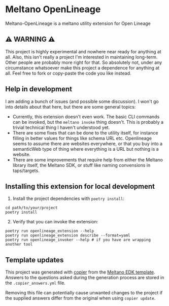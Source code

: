# Meltano OpenLineage
Meltano-OpenLineage is a meltano utility extension for Open Lineage

## ⚠️ WARNING ⚠️
This project is highly experimental and nowhere near ready for anything at all. Also, this isn't really a project I'm interested in maintaining long-term. Other people are probably more right for that. So absolutely not, under any circumstance whatsoever make this project a dependence for anything at all. Feel free to fork or copy-paste the code you like instead.

## Help in development
I am adding a bunch of issues (and possible some discussion). I won't go into details about that here, but there are some general topics:
- Currently, this extension doesn't even work. The basic CLI commands can be invoked, but the `meltano invoke` thing doesn't. This is probably a trivial technical thing I haven't understood yet.
- There are some fixes that can be done to the utility itself, for instance filling in better values for things like schema URL etc. Openlineage seems to assume there are websites everywhere, or that you buy into a semanticWeb type of thing where everything is a URL but nothing is a website.
- There are some improvements that require help from either the Meltano library itself, the Meltano SDK, or stuff like naming convensions in taps/targets.



## Installing this extension for local development

1. Install the project dependencies with `poetry install`:

```shell
cd path/to/your/project
poetry install
```

2. Verify that you can invoke the extension:

```shell
poetry run openlineage_extension --help
poetry run openlineage_extension describe --format=yaml
poetry run openlineage_invoker --help # if you have are wrapping another tool
```

## Template updates

This project was generated with [copier](https://copier.readthedocs.io/en/stable/) from the [Meltano EDK template](https://github.com/meltano/edk).
Answers to the questions asked during the generation process are stored in the `.copier_answers.yml` file.

Removing this file can potentially cause unwanted changes to the project if the supplied answers differ from the original when using `copier update`.
